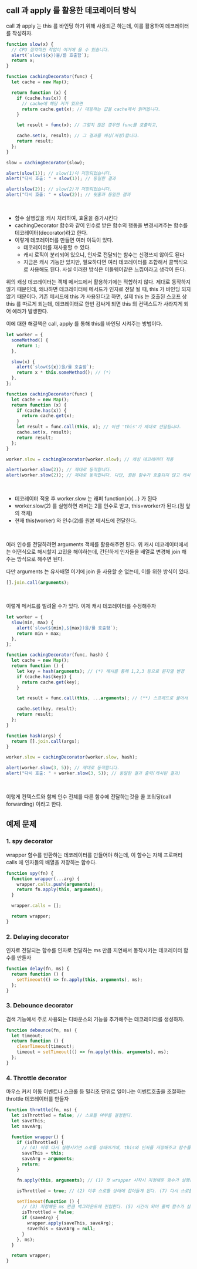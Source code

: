 ## call 과 apply 를 활용한 데코레이터 방식

call 과 apply 는 this 를 바인딩 하기 위해 사용되곤 하는데, 이를 활용하여 데코레이터를 작성하자.
<br />

```js
function slow(x) {
  // CPU 집약적인 작업이 여기에 올 수 있습니다.
  alert(`slow(${x})을/를 호출함`);
  return x;
}

function cachingDecorator(func) {
  let cache = new Map();

  return function (x) {
    if (cache.has(x)) {
      // cache에 해당 키가 있으면
      return cache.get(x); // 대응하는 값을 cache에서 읽어옵니다.
    }

    let result = func(x); // 그렇지 않은 경우엔 func를 호출하고,

    cache.set(x, result); // 그 결과를 캐싱(저장)합니다.
    return result;
  };
}

slow = cachingDecorator(slow);

alert(slow(1)); // slow(1)이 저장되었습니다.
alert("다시 호출: " + slow(1)); // 동일한 결과

alert(slow(2)); // slow(2)가 저장되었습니다.
alert("다시 호출: " + slow(2)); // 윗줄과 동일한 결과
```

<br />

- 함수 실행값을 캐시 처리하여, 효율을 증가시킨다
- cachingDecorator 함수와 같이 인수로 받은 함수의 행동을 변경시켜주는 함수를 데코레이터(decorator)라고 한다.
- 이렇게 데코레이터를 만들면 여러 이득이 있다.
  - 데코레이터를 재사용할 수 있다.
  - 캐시 로직이 분리되어 있으니, 인자로 전달되는 함수는 신경쓰지 않아도 된다
  - 지금은 캐시 기능만 있지만, 필요하다면 여러 데코레이터를 조합해서 콜백식으로 사용해도 된다. 사실 이러한 방식은 미들웨어같은 느낌이라고 생각이 든다.
    <br />

위의 캐싱 데코레이터는 객체 메서드에서 활용하기에는 적합하지 않다. 제대로 동작하지 않기 때문인데, 왜냐하면 데코레이터에 메서드가 인자로 전달 될 때, this 가 바인딩 되지 않기 때문이다. 기존 메서드에 this 가 사용된다고 하면, 실제 this 는 호출된 스코프 상 this 를 따르게 되는데, 데코레이터로 한번 감싸게 되면 this 의 컨텍스트가 사라지게 되어 에러가 발생한다.
<br />

이에 대한 해결책은 call, apply 를 통해 this를 바인딩 시켜주는 방법이다.
<br />

```js
let worker = {
  someMethod() {
    return 1;
  },

  slow(x) {
    alert(`slow(${x})을/를 호출함`);
    return x * this.someMethod(); // (*)
  },
};

function cachingDecorator(func) {
  let cache = new Map();
  return function (x) {
    if (cache.has(x)) {
      return cache.get(x);
    }
    let result = func.call(this, x); // 이젠 'this'가 제대로 전달됩니다.
    cache.set(x, result);
    return result;
  };
}

worker.slow = cachingDecorator(worker.slow); // 캐싱 데코레이터 적용

alert(worker.slow(2)); // 제대로 동작합니다.
alert(worker.slow(2)); // 제대로 동작합니다. 다만, 원본 함수가 호출되지 않고 캐시 된 값이 출력됩니다.
```

<br />

- 데코레이터 적용 후 worker.slow 는 래퍼 function(x){...} 가 된다
- worker.slow(2) 를 실행하면 래퍼는 2를 인수로 받고, this=worker가 된다.(점 앞의 객체)
- 현재 this(worker) 와 인수(2)를 원본 메서드에 전달한다.

<br />

여러 인수를 전달하려면 arguments 객체를 활용해주면 된다. 위 캐시 데코레이터에서는 어떤식으로 해시할지 고민을 해야하는데, 간단하게 인자들을 배열로 변경해 join 해주는 방식으로 해주면 된다.
<br />

다만 arguments 는 유사배열 이기에 join 을 사용할 순 없는데, 이를 위한 방식이 있다.

```js
[].join.call(arguments);
```

<br />

이렇게 메서드를 빌려올 수가 있다. 이제 캐시 데코레이터를 수정해주자

```js
let worker = {
  slow(min, max) {
    alert(`slow(${min},${max})을/를 호출함`);
    return min + max;
  },
};

function cachingDecorator(func, hash) {
  let cache = new Map();
  return function () {
    let key = hash(arguments); // (*) 해시를 통해 1,2,3 등으로 문자열 변경
    if (cache.has(key)) {
      return cache.get(key);
    }

    let result = func.call(this, ...arguments); // (**) 스프레드로 풀어서 전달해준다.

    cache.set(key, result);
    return result;
  };
}

function hash(args) {
  return [].join.call(args);
}

worker.slow = cachingDecorator(worker.slow, hash);

alert(worker.slow(3, 5)); // 제대로 동작합니다.
alert("다시 호출: " + worker.slow(3, 5)); // 동일한 결과 출력(캐시된 결과)
```

<br />

이렇게 컨텍스트와 함께 인수 전체를 다른 함수에 전달하는것을 콜 포워딩(call forwarding) 이라고 한다.

## 예제 문제

### 1. spy decorator

wrapper 함수를 반환하는 데코레이터를 만들어야 하는데, 이 함수는 자체 프로퍼티 calls 에 인자들의 배열을 저장하는 함수다.

```js
function spy(fn) {
  function wrapper(...arg) {
    wrapper.calls.push(arguments);
    return fn.apply(this, arguments);
  }

  wrapper.calls = [];

  return wrapper;
}
```

### 2. Delaying decorator

인자로 전달되는 함수를 인자로 전달하는 ms 만큼 지연해서 동작시키는 데코레이터 함수를 만들자

```js
function delay(fn, ms) {
  return function () {
    setTimeout(() => fn.apply(this, arguments), ms);
  };
}
```

### 3. Debounce decorator

검색 기능에서 주로 사용되는 디바운스의 기능을 추가해주는 데코레이터를 생성하자.

```js
function debounce(fn, ms) {
  let timeout;
  return function () {
    clearTimeout(timeout);
    timeout = setTimeout(() => fn.apply(this, arguments), ms);
  };
}
```

### 4. Throttle decorator

마우스 커서 이동 이벤트나 스크롤 등 밀리초 단위로 일어나는 이벤트호출을 조절하는 throttle 데코레이터를 만들자

```js
function throttle(fn, ms) {
  let isThrottled = false; // 스로틀 여부를 결정한다.
  let saveThis;
  let saveArg;

  function wrapper() {
    if (isThrottled) {
      // (4) 이후 다시 실행시키면 스로틀 상태이기에, this와 인자를 저장해주고 함수를 나온다.
      saveThis = this;
      saveArg = arguments;
      return;
    }

    fn.apply(this, arguments); // (1) 첫 wrapper 시작시 지정해둔 함수가 실행된다 (6) 스로틀이 해제되어있기에 fn 을 실행시키게 된다. 이로서 ms 이후 두번째로 fn 이 실행되게 된다.

    isThrottled = true; // (2) 이후 스로틀 상태에 접어들게 된다. (7) 다시 스로틀 상태로 전환된다.

    setTimeout(function () {
      // (3) 지정해둔 ms 만큼 백그라운드에 진입한다. (5) 시간이 되어 콜백 함수가 실행되는데, 이때 스로틀은 해제되고, wapper 함수를 실행시킨다.(this 를 전달해주면서)
      isThrottled = false;
      if (saveArg) {
        wrapper.apply(saveThis, saveArg);
        saveThis = saveArg = null;
      }
    }, ms);
  }

  return wrapper;
}
```
